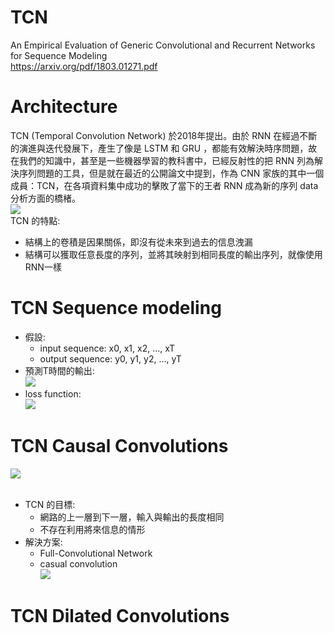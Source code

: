 # TCN 
An Empirical Evaluation of Generic Convolutional and Recurrent Networks for Sequence Modeling<br>
https://arxiv.org/pdf/1803.01271.pdf

# Architecture
TCN (Temporal Convolution Network) 於2018年提出。由於 RNN 在經過不斷的演進與迭代發展下，產生了像是 LSTM 和 GRU ，都能有效解決時序問題，故在我們的知識中，甚至是一些機器學習的教科書中，已經反射性的把 RNN 列為解決序列問題的工具，但是就在最近的公開論文中提到，作為 CNN 家族的其中一個成員：TCN，在各項資料集中成功的擊敗了當下的王者 RNN 成為新的序列 data 分析方面的橋楮。<br>
![](https://provenclei.github.io/assets/tcn/tcn_11.png)<br>
TCN 的特點:
* 結構上的卷積是因果關係，即沒有從未來到過去的信息洩漏
* 結構可以獲取任意長度的序列，並將其映射到相同長度的輸出序列，就像使用RNN一樣

# TCN Sequence modeling
* 假設:
    * input sequence: x0, x1, x2, …, xT
    * output sequence: y0, y1, y2, …, yT<br>
* 預測T時間的輸出: <br>
![](https://img-blog.csdnimg.cn/20190503170412750.png)<br>
* loss function: <br>
![](https://img-blog.csdnimg.cn/20190503170443291.png)

# TCN Causal Convolutions
![](https://img-blog.csdnimg.cn/20190503170519803.png)<br><br>
* TCN 的目標:
    * 網路的上一層到下一層，輸入與輸出的長度相同
    * 不存在利用將來信息的情形 <br>
* 解決方案:
    * Full-Convolutional Network
    * casual convolution<br>
![](https://provenclei.github.io/assets/tcn/tcn_11.png)<br>

# TCN Dilated Convolutions
